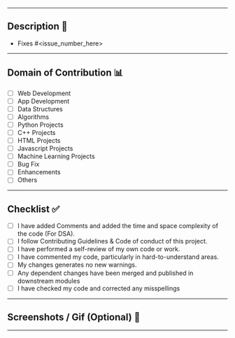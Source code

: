 <hr>

## Description 📜
<!-- Please include a summary of the change and which issue is fixed. Please also include relevant motivation and context.-->
- Fixes #<issue_number_here> 

<hr>

## Domain of Contribution 📊

<!----Please delete options that are not relevant.
      And in order to tick the check box just but x inside them for example [x] like this----->

- [ ] Web Development
- [ ] App Development
- [ ] Data Structures
- [ ] Algorithms
- [ ] Python Projects
- [ ] C++ Projects
- [ ] HTML Projects
- [ ] Javascript Projects
- [ ] Machine Learning Projects
- [ ] Bug Fix
- [ ] Enhancements
- [ ] Others
<hr>

## Checklist ✅

<!----Please delete options that are not relevant.
      And in order to tick the check box just but x inside them for example [x] like this----->

- [ ] I have added Comments and added the time and space complexity of the code (For DSA).
- [ ] I follow Contributing Guidelines & Code of conduct of this project.
- [ ] I have performed a self-review of my own code or work.
- [ ] I have commented my code, particularly in hard-to-understand areas.
- [ ] My changes generates no new warnings.
- [ ] Any dependent changes have been merged and published in downstream modules
- [ ] I have checked my code and corrected any misspellings

<hr>

<!----Please delete options that are not relevant.
      And in order to tick the check box just but x inside them for example [x] like this----->

## Screenshots / Gif (Optional) 📸

<hr>
